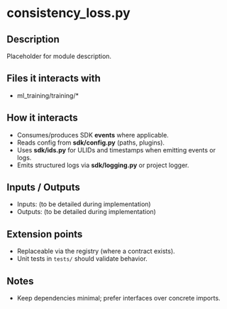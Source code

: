 # consistency_loss.py

## Description
Placeholder for module description.

## Files it interacts with
- ml_training/training/*

## How it interacts
- Consumes/produces SDK **events** where applicable.
- Reads config from **sdk/config.py** (paths, plugins).
- Uses **sdk/ids.py** for ULIDs and timestamps when emitting events or logs.
- Emits structured logs via **sdk/logging.py** or project logger.

## Inputs / Outputs
- Inputs: (to be detailed during implementation)
- Outputs: (to be detailed during implementation)

## Extension points
- Replaceable via the registry (where a contract exists).
- Unit tests in `tests/` should validate behavior.

## Notes
- Keep dependencies minimal; prefer interfaces over concrete imports.
